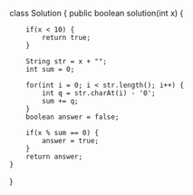 class Solution {
    public boolean solution(int x) {
        
        if(x < 10) {
            return true;
        }
        
        String str = x + ""; 
        int sum = 0;
        
        for(int i = 0; i < str.length(); i++) {
            int q = str.charAt(i) - '0';
            sum += q;
        }
        boolean answer = false;
        
        if(x % sum == 0) {
            answer = true;
        }
        return answer;
    }
}